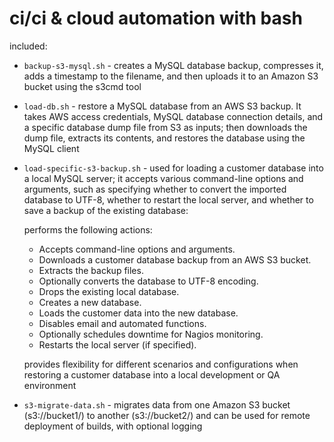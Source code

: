 # ci/ci & cloud automation with bash

included:
- `backup-s3-mysql.sh` - creates a MySQL database backup, compresses it, adds a timestamp to the filename, and then uploads it to an Amazon S3 bucket using the s3cmd tool

- `load-db.sh` - restore a MySQL database from an AWS S3 backup. It takes AWS access credentials, MySQL database connection details, and a specific database dump file from S3 as inputs; then downloads the dump file, extracts its contents, and restores the database using the MySQL client

- `load-specific-s3-backup.sh` - used for loading a customer database into a local MySQL server; it accepts various command-line options and arguments, such as specifying whether to convert the imported database to UTF-8, whether to restart the local server, and whether to save a backup of the existing database:

    performs the following actions:

    - Accepts command-line options and arguments.
    - Downloads a customer database backup from an AWS S3 bucket.
    - Extracts the backup files.
    - Optionally converts the database to UTF-8 encoding.
    - Drops the existing local database.
    - Creates a new database.
    - Loads the customer data into the new database.
    - Disables email and automated functions.
    - Optionally schedules downtime for Nagios monitoring.
    - Restarts the local server (if specified).

    provides flexibility for different scenarios and configurations when restoring a customer database into a local development or QA environment

- `s3-migrate-data.sh` - migrates data from one Amazon S3 bucket (s3://bucket1/) to another (s3://bucket2/) and can be used for remote deployment of builds, with optional logging
